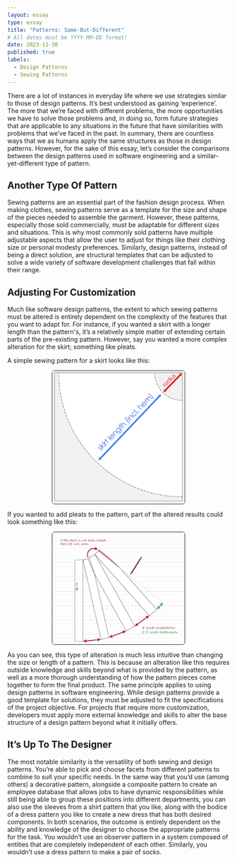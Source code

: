 ```yaml
---
layout: essay
type: essay
title: "Patterns: Same-But-Different"
# All dates must be YYYY-MM-DD format!
date: 2023-11-30
published: true
labels:
  - Design Patterns
  - Sewing Patterns
---
```


There are a lot of instances in everyday life where we use strategies similar to those of design patterns. It’s best understood as gaining ‘experience’. The more that we’re faced with different problems, the more opportunities we have to solve those problems and, in doing so, form future strategies that are applicable to any situations in the future that have similarities with problems that we’ve faced in the past. In summary, there are countless ways that we as humans apply the same structures as those in design patterns. However, for the sake of this essay, let’s consider the comparisons between the design patterns used in software engineering and a similar-yet-different type of pattern.

## Another Type Of Pattern

Sewing patterns are an essential part of the fashion design process. When making clothes, sewing patterns serve as a template for the size and shape of the pieces needed to assemble the garment. However, these patterns, especially those sold commercially, must be adaptable for different sizes and situations. This is why most commonly sold patterns have multiple adjustable aspects that allow the user to adjust for things like their clothing size or personal modesty preferences. Similarly, design patterns, instead of being a direct solution, are structural templates that can be adjusted to solve a wide variety of software development challenges that fall within their range.

## Adjusting For Customization

Much like software design patterns, the extent to which sewing patterns must be altered is entirely dependent on the complexity of the features that you want to adapt for. For instance, if you wanted a skirt with a longer length than the pattern's, it’s a relatively simple matter of extending certain parts of the pre-existing pattern. However, say you wanted a more complex alteration for the skirt; something like pleats.

A simple sewing pattern for a skirt looks like this:

<img width="300px" class="pe-4" src="../img/design_patterns/simple_skirt_pattern.PNG" style="display: block; margin-left: auto; margin-right: auto; border-radius: 6px; border-style: solid; border-width: thin;">

If you wanted to add pleats to the pattern, part of the altered results could look something like this:

<img width="300px" class="rounded pe-4" src="../img/design_patterns/pleated_skirt_pattern.PNG" style="display: block; margin-left: auto; margin-right: auto; border-radius: 6px; border-style: solid; border-width: thin;">

As you can see, this type of alteration is much less intuitive than changing the size or length of a pattern. This is because an alteration like this requires outside knowledge and skills beyond what is provided by the pattern, as well as a more thorough understanding of how the pattern pieces come together to form the final product. The same principle applies to using design patterns in software engineering. While design patterns provide a good template for solutions, they must be adjusted to fit the specifications of the project objective. For projects that require more customization, developers must apply more external knowledge and skills to alter the base structure of a design pattern beyond what it initially offers.

## It’s Up To The Designer

The most notable similarity is the versatility of both sewing and design patterns. You’re able to pick and choose facets from different patterns to combine to suit your specific needs. In the same way that you’d use (among others) a decorative pattern, alongside a composite pattern to create an employee database that allows jobs to have dynamic responsibilities while still being able to group these positions into different departments, you can also use the sleeves from a shirt pattern that you like, along with the bodice of a dress pattern you like to create a new dress that has both desired components. In both scenarios, the outcome is entirely dependent on the ability and knowledge of the designer to choose the appropriate patterns for the task. You wouldn’t use an observer pattern in a system composed of entities that are completely independent of each other. Similarly, you wouldn’t use a dress pattern to make a pair of socks.


